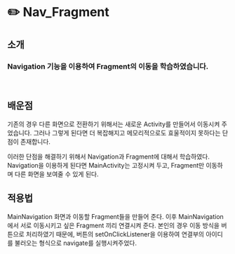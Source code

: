 # ✏️ Nav_Fragment

## 소개
### Navigation 기능을 이용하여 Fragment의 이동을 학습하였습니다.

<br>

## 배운점
기존의 경우 다른 화면으로 전환하기 위해서는 새로운 Activity를 만들어서 이동시켜 주었습니다. 그러나 그렇게 된다면 더 복잡해지고 메모리적으로도 효울적이지 못하다는 단점이 존재합니다. 

이러한 단점을 해결하기 위해서 Navigation과 Fragment에 대해서 학습하였다. Navigation을 이용하게 된다면 MainActivity는 고정시켜 두고, Fragment만 이동하며 다른 화면을 보여줄 수 있게 된다.

## 적용법
MainNavigation 화면과 이동할 Fragment들을 만들어 준다.
이후 MainNavigation에서 서로 이동시키고 싶은 Fragment 끼리 연결시켜 준다.
본인의 경우 이동 방식을 버튼으로 처리하였기 때문에, 버튼의 setOnClickListener을 이용하여 연결부의 아이디를 불러오는 형식으로 navigate를 실행시켜주었다.
